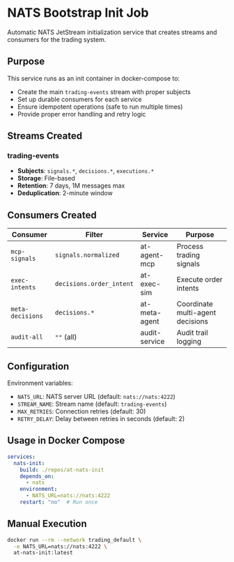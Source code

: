 # NATS Bootstrap Init Job

Automatic NATS JetStream initialization service that creates streams and consumers for the trading system.

## Purpose

This service runs as an init container in docker-compose to:
- Create the main `trading-events` stream with proper subjects
- Set up durable consumers for each service
- Ensure idempotent operations (safe to run multiple times)
- Provide proper error handling and retry logic

## Streams Created

### trading-events
- **Subjects**: `signals.*`, `decisions.*`, `executions.*`
- **Storage**: File-based
- **Retention**: 7 days, 1M messages max
- **Deduplication**: 2-minute window

## Consumers Created

| Consumer | Filter | Service | Purpose |
|----------|--------|---------|---------|
| `mcp-signals` | `signals.normalized` | at-agent-mcp | Process trading signals |
| `exec-intents` | `decisions.order_intent` | at-exec-sim | Execute order intents |
| `meta-decisions` | `decisions.*` | at-meta-agent | Coordinate multi-agent decisions |
| `audit-all` | `""` (all) | audit-service | Audit trail logging |

## Configuration

Environment variables:

- `NATS_URL`: NATS server URL (default: `nats://nats:4222`)
- `STREAM_NAME`: Stream name (default: `trading-events`)
- `MAX_RETRIES`: Connection retries (default: 30)
- `RETRY_DELAY`: Delay between retries in seconds (default: 2)

## Usage in Docker Compose

```yaml
services:
  nats-init:
    build: ./repos/at-nats-init
    depends_on:
      - nats
    environment:
      - NATS_URL=nats://nats:4222
    restart: "no"  # Run once
```

## Manual Execution

```bash
docker run --rm --network trading_default \
  -e NATS_URL=nats://nats:4222 \
  at-nats-init:latest
```
